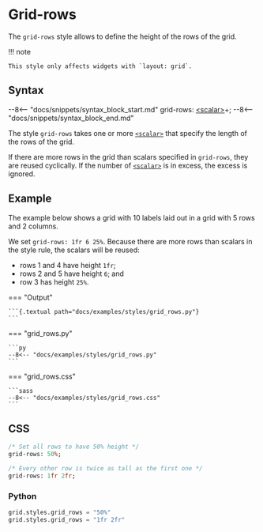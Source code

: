 # Grid-rows

The `grid-rows` style allows to define the height of the rows of the grid.

!!! note

    This style only affects widgets with `layout: grid`.

## Syntax

--8<-- "docs/snippets/syntax_block_start.md"
grid-rows: <a href="../../css_types/scalar">&lt;scalar&gt;</a>+;
--8<-- "docs/snippets/syntax_block_end.md"

The style `grid-rows` takes one or more [`<scalar>`](../../../css_types/scalar) that specify the length of the rows of the grid.

If there are more rows in the grid than scalars specified in `grid-rows`, they are reused cyclically.
If the number of [`<scalar>`](../../../css_types/scalar) is in excess, the excess is ignored.

## Example

The example below shows a grid with 10 labels laid out in a grid with 5 rows and 2 columns.

We set `grid-rows: 1fr 6 25%`.
Because there are more rows than scalars in the style rule, the scalars will be reused:

 - rows 1 and 4 have height `1fr`;
 - rows 2 and 5 have height `6`; and
 - row 3 has height `25%`.


=== "Output"

    ```{.textual path="docs/examples/styles/grid_rows.py"}
    ```

=== "grid_rows.py"

    ```py
    --8<-- "docs/examples/styles/grid_rows.py"
    ```

=== "grid_rows.css"

    ```sass
    --8<-- "docs/examples/styles/grid_rows.css"
    ```

## CSS

```sass
/* Set all rows to have 50% height */
grid-rows: 50%;

/* Every other row is twice as tall as the first one */
grid-rows: 1fr 2fr;
```

### Python

```py
grid.styles.grid_rows = "50%"
grid.styles.grid_rows = "1fr 2fr"
```
